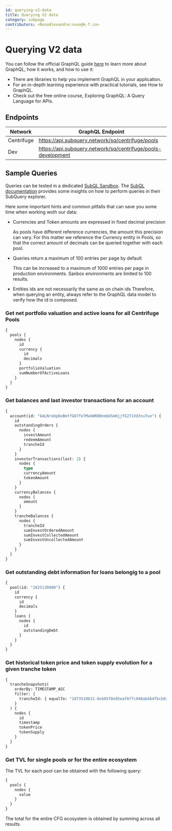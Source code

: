 ```yaml
---
id: querying-v2-data
title: Querying V2 data
category: subpage
contributors: <NunoAlexandre:nuno@k-f.co>
---
```


# Querying V2 data

You can follow the official GraphQL guide [here](https://graphql.org/learn/) to learn more about GraphQL, how it works, and how to use it:

- There are libraries to help you implement GraphQL in your application.
- For an in-depth learning experience with practical tutorials, see How to GraphQL.
- Check out the free online course, Exploring GraphQL: A Query Language for APIs.

## Endpoints

| **Network** | **GraphQL Endpoint**                                         |
| ----------- | ------------------------------------------------------------ |
| Centrifuge  | https://api.subquery.network/sq/centrifuge/pools             |
| Dev         | https://api.subquery.network/sq/centrifuge/pools-development |

## Sample Queries

Queries can be tested in a dedicated [SubQL Sandbox](https://explorer.subquery.network/subquery/embrio-tech/centrifuge-subql). The [SubQL documentation](https://academy.subquery.network/run_publish/query.html) provides some insights on how to perform queries in their SubQuery explorer.

Here some important hints and common pitfalls that can save you some time when working woth our data:

- Currencies and Token amounts are expressed in fixed decimal precision

  As pools have different reference currencies, the amount this precision can vary. For this matter we reference the Currency entity in Pools, so that the correct amount of decimals can be queried together with each pool.

- Queries return a maximum of 100 entries per page by default

  This can be increased to a maximum of 1000 entries per page in production environments. Sanbox environments are limited to 100 results.

- Entities ids are not necessarily the same as on chain ids
  Therefore, when querying an entity, always refer to the GraphQL data model to verify how the id is composed.

### Get net portfolio valuation and active loans for all Centrifuge Pools

```graphql
{
  pools {
    nodes {
      id
      currency {
        id
        decimals
      }
      portfolioValuation
      sumNumberOfActiveLoans
    }
  }
}
```

### Get balances and last investor transactions for an account

```graphql
{
  account(id: "kALNreUp6oBmtfG87fe7MakWR8BnmQ4SmKjjfG27iVd3nuTue") {
    id
    outstandingOrders {
      nodes {
        investAmount
        redeemAmount
        trancheId
      }
    }
    investorTransactions(last: 2) {
      nodes {
        type
        currencyAmount
        tokenAmount
      }
    }
    currencyBalances {
      nodes {
        amount
      }
    }
    trancheBalances {
      nodes {
        trancheId
        sumInvestOrderedAmount
        sumInvestCollectedAmount
        sumInvestUncollectedAmount
      }
    }
  }
}
```

### Get outstanding debt information for loans belongig to a pool

```graphql
{
  pool(id: "2825130900") {
    id
    currency {
      id
      decimals
    }
    loans {
      nodes {
        id
        outstandingDebt
      }
    }
  }
}
```

### Get historical token price and token supply evolution for a given tranche token

```graphql
{
  trancheSnapshots(
    orderBy: TIMESTAMP_ASC
    filter: {
      trancheId: { equalTo: "1873519631-0xb05f8e95eaf6ffc940ab4b4fbcb6324b" }
    }
  ) {
    nodes {
      id
      timestamp
      tokenPrice
      tokenSupply
    }
  }
}
```

### Get TVL for single pools or for the entire ecosystem

The TVL for each pool can be obtained with the following query:

```graphql
{
  pools {
    nodes {
      value
    }
  }
}
```

The total for the entire CFG ecosystem is obtained by summing across all results.
